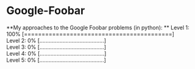 # Google-Foobar
**My approaches to the Google Foobar problems (in python):  **
Level 1: 100% [==========================================]  
Level 2:   0% [..........................................]  
Level 3:   0% [..........................................]  
Level 4:   0% [..........................................]  
Level 5:   0% [..........................................]  
